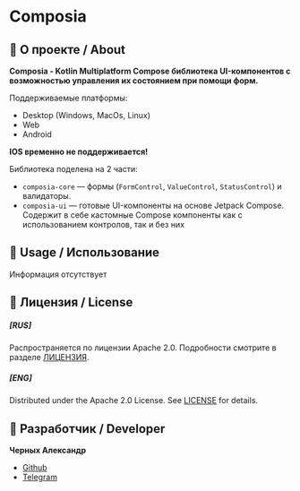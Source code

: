 # Composia

## 🧐 О проекте / About
**Composia - Kotlin Multiplatform Compose библиотека UI-компонентов с возможностью управления их состоянием при помощи форм.**

Поддерживаемые платформы:
 - Desktop (Windows, MacOs, Linux)
 - Web
 - Android

**IOS временно не поддерживается!**


Библиотека поделена на 2 части:
- `composia-core` — формы (`FormControl`, `ValueControl`, `StatusControl`) и валидаторы.
- `composia-ui` — готовые UI-компоненты на основе Jetpack Compose. Содержит в себе кастомные Compose компоненты как с использованием контролов, так и без них

## 🚬 Usage / Использование

Информация отсутствует

## 📜 Лицензия / License

##### [RUS]

Распространяется по лицензии Apache 2.0. Подробности смотрите в разделе [ЛИЦЕНЗИЯ](/LICENSE).

##### [ENG]

Distributed under the Apache 2.0 License. See [LICENSE](/LICENSE) for details.

## 👾 Разработчик / Developer

**Черных Александр**

- [Github](https://github.com/RavenZIP)
- [Telegram](https://t.me/RavenZIP)
